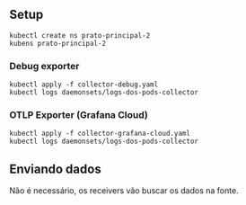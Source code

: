 ## Setup
```terminal
kubectl create ns prato-principal-2
kubens prato-principal-2
```

### Debug exporter
```terminal
kubectl apply -f collector-debug.yaml
kubectl logs daemonsets/logs-dos-pods-collector
```

### OTLP Exporter (Grafana Cloud)
```terminal
kubectl apply -f collector-grafana-cloud.yaml
kubectl logs daemonsets/logs-dos-pods-collector
```

## Enviando dados

Não é necessário, os receivers vão buscar os dados na fonte.
